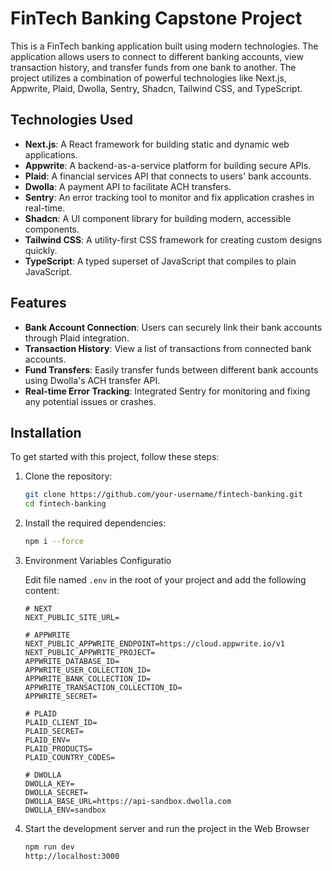 # FinTech Banking Capstone Project

This is a FinTech banking application built using modern technologies. The application allows users to connect to different banking accounts, view transaction history, and transfer funds from one bank to another. The project utilizes a combination of powerful technologies like Next.js, Appwrite, Plaid, Dwolla, Sentry, Shadcn, Tailwind CSS, and TypeScript.

## Technologies Used

- **Next.js**: A React framework for building static and dynamic web applications.
- **Appwrite**: A backend-as-a-service platform for building secure APIs.
- **Plaid**: A financial services API that connects to users' bank accounts.
- **Dwolla**: A payment API to facilitate ACH transfers.
- **Sentry**: An error tracking tool to monitor and fix application crashes in real-time.
- **Shadcn**: A UI component library for building modern, accessible components.
- **Tailwind CSS**: A utility-first CSS framework for creating custom designs quickly.
- **TypeScript**: A typed superset of JavaScript that compiles to plain JavaScript.

## Features

- **Bank Account Connection**: Users can securely link their bank accounts through Plaid integration.
- **Transaction History**: View a list of transactions from connected bank accounts.
- **Fund Transfers**: Easily transfer funds between different bank accounts using Dwolla's ACH transfer API.
- **Real-time Error Tracking**: Integrated Sentry for monitoring and fixing any potential issues or crashes.
  
## Installation

To get started with this project, follow these steps:

1. Clone the repository:
   ```bash
   git clone https://github.com/your-username/fintech-banking.git
   cd fintech-banking
2. Install the required dependencies:
   ```bash
   npm i --force
3. Environment Variables Configuratio

     Edit file named `.env` in the root of your project and add the following content:
    
    ```env
    # NEXT
    NEXT_PUBLIC_SITE_URL=
    
    # APPWRITE
    NEXT_PUBLIC_APPWRITE_ENDPOINT=https://cloud.appwrite.io/v1
    NEXT_PUBLIC_APPWRITE_PROJECT=
    APPWRITE_DATABASE_ID=
    APPWRITE_USER_COLLECTION_ID=
    APPWRITE_BANK_COLLECTION_ID=
    APPWRITE_TRANSACTION_COLLECTION_ID=
    APPWRITE_SECRET=
    
    # PLAID
    PLAID_CLIENT_ID=
    PLAID_SECRET=
    PLAID_ENV=
    PLAID_PRODUCTS=
    PLAID_COUNTRY_CODES=
    
    # DWOLLA
    DWOLLA_KEY=
    DWOLLA_SECRET=
    DWOLLA_BASE_URL=https://api-sandbox.dwolla.com
    DWOLLA_ENV=sandbox
4. Start the development server and run the project in the Web Browser
   ```bash
   npm run dev
   http://localhost:3000

